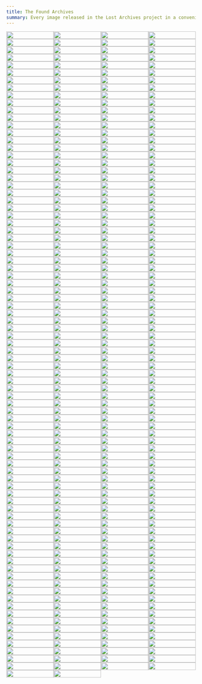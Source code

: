 ```yaml
---
title: The Found Archives
summary: Every image released in the Lost Archives project in a convenient list.
---
```


<style>
.flexer
{
  display: flex;
  flex-direction: row;
  flex-wrap: wrap;
}

.flexer a
{
  flex-basis: 25%;
}

.flexer a img
{
  width: 100%;
  max-width: unset;
  margin: unset;
}

.flexer a
{

  transition: transform 0.2s ease-in-out;
  z-index: 0;
}

.flexer a:hover
{
  transform: scale(1.1);
  z-index: 1;
}
</style>

<div class="flexer">
<a href="https://instagram.com/p/Bwpif1ElJwF/"><img src = "/imgs/insta_images/56905195_328804467780476_155031530092347563_n.jpg"></a>
<a href="https://instagram.com/p/Bwm5z06l42H/"><img src = "/imgs/insta_images/58409198_456790251756776_670031078643189384_n.jpg"></a>
<a href="https://instagram.com/p/BvCnzZTgCsB/"><img src = "/imgs/insta_images/52823206_648053712290998_8621472121135644426_n.jpg"></a>
<a href="https://instagram.com/p/BvAUBfUlwGS/"><img src = "/imgs/insta_images/53541851_373670536789179_7498684184836876343_n.jpg"></a>
<a href="https://instagram.com/p/Bu69t5HlwMM/"><img src = "/imgs/insta_images/54512877_2258022000885925_8791528414592468169_n.jpg"></a>
<a href="https://instagram.com/p/Bu4V8cYFkkn/"><img src = "/imgs/insta_images/52977317_837790109897010_1704736963351047599_n.jpg"></a>
<a href="https://instagram.com/p/Buudf3zFIm2/"><img src = "/imgs/insta_images/52183962_590519481414986_5789382831553490426_n.jpg"></a>
<a href="https://instagram.com/p/BuuZnMFFg04/"><img src = "/imgs/insta_images/52008548_2252039605020784_1819611984790468897_n.jpg"></a>
<a href="https://instagram.com/p/Buo23A9lAg1/"><img src = "/imgs/insta_images/53520610_392466481530108_3074246285394711603_n.jpg"></a>
<a href="https://instagram.com/p/BumgHU7FSfP/"><img src = "/imgs/insta_images/52008554_608994419562653_1408925611483866948_n.jpg"></a>
<a href="https://instagram.com/p/BuetvzUFC5v/"><img src = "/imgs/insta_images/51669839_432072400864805_1023034537450639301_n.jpg"></a>
<a href="https://instagram.com/p/BuetqMmF0wj/"><img src = "/imgs/insta_images/52369424_1117152728491340_4911231748437854204_n.jpg"></a>
<a href="https://instagram.com/p/BuZ3_HEFmlQ/"><img src = "/imgs/insta_images/51953653_558705604607944_4650280110754321715_n.jpg"></a>
<a href="https://instagram.com/p/BuWVBeTFhWI/"><img src = "/imgs/insta_images/52014142_409436449882453_8356869980830804786_n.jpg"></a>
<a href="https://instagram.com/p/BuUZo2vlcPg/"><img src = "/imgs/insta_images/52011638_432855387255107_4281182330056438868_n.jpg"></a>
<a href="https://instagram.com/p/BuMk8xpl5Pc/"><img src = "/imgs/insta_images/51933406_341861129757275_4833489502374798228_n.jpg"></a>
<a href="https://instagram.com/p/BuKDbGZF1gn/"><img src = "/imgs/insta_images/51616868_200643200892227_8635687523095744355_n.jpg"></a>
<a href="https://instagram.com/p/BuHjQYqF-E5/"><img src = "/imgs/insta_images/52020941_176789883283667_8679584943319341006_n.jpg"></a>
<a href="https://instagram.com/p/BuHjH61FMTC/"><img src = "/imgs/insta_images/50952484_346386605963742_5494340560205470983_n.jpg"></a>
<a href="https://instagram.com/p/BuChjw1lMD6/"><img src = "/imgs/insta_images/51169612_247937346117751_8829773038208882963_n.jpg"></a>
<a href="https://instagram.com/p/Bt6f8AnFmGC/"><img src = "/imgs/insta_images/51150025_2069284236516019_7988819079532704819_n.jpg"></a>
<a href="https://instagram.com/p/Bt33hugl05d/"><img src = "/imgs/insta_images/50949779_1397773710370066_2195426094418853493_n.jpg"></a>
<a href="https://instagram.com/p/Bty02mYF-HY/"><img src = "/imgs/insta_images/51122835_292064304791483_3266145612647575345_n.jpg"></a>
<a href="https://instagram.com/p/BtwOjqJH7dP/"><img src = "/imgs/insta_images/50559206_1041928272676833_7181548528314216848_n.jpg"></a>
<a href="https://instagram.com/p/BtoZf29lYlt/"><img src = "/imgs/insta_images/50250889_284774578826462_1155155680623090479_n.jpg"></a>
<a href="https://instagram.com/p/BtjR17hA7FS/"><img src = "/imgs/insta_images/50117165_2212248702351579_6020143229159540479_n.jpg"></a>
<a href="https://instagram.com/p/BtghaRsgBY2/"><img src = "/imgs/insta_images/51165161_140970060257734_4183668887259992839_n.jpg"></a>
<a href="https://instagram.com/p/BteMjB9n410/"><img src = "/imgs/insta_images/50170735_695284370873240_8235718966894582387_n.jpg"></a>
<a href="https://instagram.com/p/BtWXMWZjHrw/"><img src = "/imgs/insta_images/49401276_1244572129013797_4135144684913830991_n.jpg"></a>
<a href="https://instagram.com/p/BtT1w-3AMWn/"><img src = "/imgs/insta_images/50634438_378007673013342_6205314773727179853_n.jpg"></a>
<a href="https://instagram.com/p/BtRLhuwAc6N/"><img src = "/imgs/insta_images/49933404_2286941968255843_8976291319356992861_n.jpg"></a>
<a href="https://instagram.com/p/BtOmESiFJVu/"><img src = "/imgs/insta_images/49907369_370802640415642_3797636859657816002_n.jpg"></a>
<a href="https://instagram.com/p/BtMLWdBHlwh/"><img src = "/imgs/insta_images/49468930_486181941913322_7319996000073815292_n.jpg"></a>
<a href="https://instagram.com/p/BtEP-yvDgDx/"><img src = "/imgs/insta_images/49732057_255994098630308_1879029295904547041_n.jpg"></a>
<a href="https://instagram.com/p/BtBtz1ljK37/"><img src = "/imgs/insta_images/50840172_313441865951385_6994349816176760461_n.jpg"></a>
<a href="https://instagram.com/p/Bs_cNlDjgbB/"><img src = "/imgs/insta_images/49671637_227858444824091_2808999717874118265_n.jpg"></a>
<a href="https://instagram.com/p/Bs8s2I8DTc5/"><img src = "/imgs/insta_images/49401284_383257089144760_4455289512044497920_n.jpg"></a>
<a href="https://instagram.com/p/Bs6FHM1j6zl/"><img src = "/imgs/insta_images/50221224_1979215965508847_6581804625219147886_n.jpg"></a>
<a href="https://instagram.com/p/BsvvsNTgDnN/"><img src = "/imgs/insta_images/49530906_228489498091272_7008972979865299854_n.jpg"></a>
<a href="https://instagram.com/p/BstUdX1HLfo/"><img src = "/imgs/insta_images/49283518_1411195882348088_908866364288034029_n.jpg"></a>
<a href="https://instagram.com/p/Bsqw1asgXbS/"><img src = "/imgs/insta_images/50019351_284631165534843_510264946537395424_n.jpg"></a>
<a href="https://instagram.com/p/BsoKc6Knzuy/"><img src = "/imgs/insta_images/49421998_277962436219762_6225723763188250091_n.jpg"></a>
<a href="https://instagram.com/p/BsgUICzlv4i/"><img src = "/imgs/insta_images/47584208_950366745172330_3716188336980118666_n.jpg"></a>
<a href="https://instagram.com/p/BsdxbxwARCj/"><img src = "/imgs/insta_images/47585561_356507035176346_7976309068458970811_n.jpg"></a>
<a href="https://instagram.com/p/BsbQVC9DL6v/"><img src = "/imgs/insta_images/49324189_188481895441570_1703098006088635057_n.jpg"></a>
<a href="https://instagram.com/p/BsYnt3Hn7M5/"><img src = "/imgs/insta_images/47691297_1284034368410998_9124256244106908378_n.jpg"></a>
<a href="https://instagram.com/p/BsWCagxjbP8/"><img src = "/imgs/insta_images/47692934_2214885565497696_471982063338333330_n.jpg"></a>
<a href="https://instagram.com/p/BsOQaC-j9YG/"><img src = "/imgs/insta_images/47694081_107865380186068_7640603923149822898_n.jpg"></a>
<a href="https://instagram.com/p/BsLd4zrgaza/"><img src = "/imgs/insta_images/49293617_585000801951805_5363553304415215682_n.jpg"></a>
<a href="https://instagram.com/p/BsI_WrRA2Nk/"><img src = "/imgs/insta_images/47694454_127309014964476_8964514566472053080_n.jpg"></a>
<a href="https://instagram.com/p/BsGTsDJASz6/"><img src = "/imgs/insta_images/47692562_303165426990082_4303166331427773383_n.jpg"></a>
<a href="https://instagram.com/p/BsD1w0ygd8g/"><img src = "/imgs/insta_images/47583563_238126753748117_5014228481264437391_n.jpg"></a>
<a href="https://instagram.com/p/Br8i16TjDHL/"><img src = "/imgs/insta_images/47210401_126248755067787_1852855667741703837_n.jpg"></a>
<a href="https://instagram.com/p/Br5bttejUAK/"><img src = "/imgs/insta_images/47582541_2420796881323624_3980598377593782616_n.jpg"></a>
<a href="https://instagram.com/p/Br3LhGzlZnE/"><img src = "/imgs/insta_images/47693351_1066388496873846_7750208164741776567_n.jpg"></a>
<a href="https://instagram.com/p/Br0f24lnYlD/"><img src = "/imgs/insta_images/46142929_2311007292468170_1779100264759434710_n.jpg"></a>
<a href="https://instagram.com/p/BryBXB3njaQ/"><img src = "/imgs/insta_images/49376200_586760118404147_880426308351283388_n.jpg"></a>
<a href="https://instagram.com/p/BrqMGxbD7xV/"><img src = "/imgs/insta_images/47487923_372755650164373_7711125948990762826_n.jpg"></a>
<a href="https://instagram.com/p/Brntm9SAsVm/"><img src = "/imgs/insta_images/46335846_600317697085678_6440923771770662497_n.jpg"></a>
<a href="https://instagram.com/p/BrlJuGAjzlu/"><img src = "/imgs/insta_images/46841424_200147007595671_6668679050160359604_n.jpg"></a>
<a href="https://instagram.com/p/Brif44HHTLF/"><img src = "/imgs/insta_images/47334778_295303994663785_5297336909997838325_n.jpg"></a>
<a href="https://instagram.com/p/BrgC7xvhxuD/"><img src = "/imgs/insta_images/46272967_555592094906641_6321795391732361633_n.jpg"></a>
<a href="https://instagram.com/p/BrYMoHKg0fM/"><img src = "/imgs/insta_images/46094885_118961875803124_186399220174444594_n.jpg"></a>
<a href="https://instagram.com/p/BrVrXoWgnh-/"><img src = "/imgs/insta_images/46596519_261232587906296_5479687335052977523_n.jpg"></a>
<a href="https://instagram.com/p/BrTFnKWB3Fo/"><img src = "/imgs/insta_images/46468439_672599153136907_4689074130284244862_n.jpg"></a>
<a href="https://instagram.com/p/BrQd8RGnPUx/"><img src = "/imgs/insta_images/47414389_466429143885046_5254119414784860643_n.jpg"></a>
<a href="https://instagram.com/p/BrGMCKMA9Oz/"><img src = "/imgs/insta_images/45728779_218932332340974_5963733414220842095_n.jpg"></a>
<a href="https://instagram.com/p/BrDrNXvlMAS/"><img src = "/imgs/insta_images/45309241_2002727076475213_8561896020048781344_n.jpg"></a>
<a href="https://instagram.com/p/BrBH0d8gDh9/"><img src = "/imgs/insta_images/45778734_1793547830767258_7217016106680137116_n.jpg"></a>
<a href="https://instagram.com/p/Bq_PCAoln_C/"><img src = "/imgs/insta_images/46754022_351491025627473_2961380740148294352_n.jpg"></a>
<a href="https://instagram.com/p/Bqz-g8BgFAO/"><img src = "/imgs/insta_images/46352150_498300893995389_7397170501286524345_n.jpg"></a>
<a href="https://instagram.com/p/Bqxu1ekHNbo/"><img src = "/imgs/insta_images/45306017_264923157538660_7378520625978279741_n.jpg"></a>
<a href="https://instagram.com/p/Bqu9VtFDm8-/"><img src = "/imgs/insta_images/45275604_2137330609865310_5854494060268159243_n.jpg"></a>
<a href="https://instagram.com/p/BqsZhVGHBeX/"><img src = "/imgs/insta_images/44746684_546343399166846_3796957448725122578_n.jpg"></a>
<a href="https://instagram.com/p/Bqp4qK2h0Ng/"><img src = "/imgs/insta_images/46378403_284888872026192_4210891163424674673_n.jpg"></a>
<a href="https://instagram.com/p/BqiCVuVgDrC/"><img src = "/imgs/insta_images/44547620_1886965114753560_5511416974238605361_n.jpg"></a>
<a href="https://instagram.com/p/BqfVKWNAFlk/"><img src = "/imgs/insta_images/44260935_327358971377992_5412793539009497946_n.jpg"></a>
<a href="https://instagram.com/p/BqdDK1YhgC1/"><img src = "/imgs/insta_images/45595725_773357426337987_3817853788316078208_n.jpg"></a>
<a href="https://instagram.com/p/BqaQpJfgmwy/"><img src = "/imgs/insta_images/45715094_709559106082781_5372074565290846596_n.jpg"></a>
<a href="https://instagram.com/p/BqX3UZtDpvx/"><img src = "/imgs/insta_images/46540354_269483430578949_4751988783344394414_n.jpg"></a>
<a href="https://instagram.com/p/BqP_XlZgkpk/"><img src = "/imgs/insta_images/44362553_319194332249060_1131895689387666741_n.jpg"></a>
<a href="https://instagram.com/p/BqNjbJFF6fU/"><img src = "/imgs/insta_images/46103262_1176113589224641_4553691579575553914_n.jpg"></a>
<a href="https://instagram.com/p/BqLTI17g0Oz/"><img src = "/imgs/insta_images/44205737_917611878442538_1822017468198949137_n.jpg"></a>
<a href="https://instagram.com/p/BqIm-8GFxQa/"><img src = "/imgs/insta_images/43406426_331960800688109_6221089390857056487_n.jpg"></a>
<a href="https://instagram.com/p/BqFZpj7lbOb/"><img src = "/imgs/insta_images/44348156_760161144328469_684085351411080723_n.jpg"></a>
<a href="https://instagram.com/p/Bp933iJgbPV/"><img src = "/imgs/insta_images/44873923_113424366267344_412886784167767542_n.jpg"></a>
<a href="https://instagram.com/p/Bp7YI8RgrWb/"><img src = "/imgs/insta_images/44660225_282015849104646_2465811480887616916_n.jpg"></a>
<a href="https://instagram.com/p/Bp4veOrgSP0/"><img src = "/imgs/insta_images/44850381_999622583542858_7192941646794545524_n.jpg"></a>
<a href="https://instagram.com/p/Bpz0JAAlA-6/"><img src = "/imgs/insta_images/44211210_429089604288484_3921776085145362767_n.jpg"></a>
<a href="https://instagram.com/p/BpsB2z5gdb-/"><img src = "/imgs/insta_images/43628364_570716230026492_127259223787114374_n.jpg"></a>
<a href="https://instagram.com/p/BpplbJaghIo/"><img src = "/imgs/insta_images/44899810_143093959992469_6720948235115621481_n.jpg"></a>
<a href="https://instagram.com/p/Bpm5GZrgGHq/"><img src = "/imgs/insta_images/43311988_565866377160682_7649280539495603166_n.jpg"></a>
<a href="https://instagram.com/p/BpkOzj0lM2R/"><img src = "/imgs/insta_images/43985478_688145771562448_558564853496485417_n.jpg"></a>
<a href="https://instagram.com/p/Bphq35GlYzD/"><img src = "/imgs/insta_images/44448153_2460198190673837_7677505658031124890_n.jpg"></a>
<a href="https://instagram.com/p/BpZyYKrA7Q9/"><img src = "/imgs/insta_images/44619025_480606312423581_512425402550245491_n.jpg"></a>
<a href="https://instagram.com/p/BpXZFYvl9i0/"><img src = "/imgs/insta_images/44320693_741894122854933_238245534015008854_n.jpg"></a>
<a href="https://instagram.com/p/BpUzK0RlhPb/"><img src = "/imgs/insta_images/43739554_2130360543881905_4308833571318557556_n.jpg"></a>
<a href="https://instagram.com/p/BpSHRzZj_yI/"><img src = "/imgs/insta_images/43817746_1989707244660592_6614160359048247162_n.jpg"></a>
<a href="https://instagram.com/p/BpPjUaDFytv/"><img src = "/imgs/insta_images/43778673_249423965731817_8997085714012138655_n.jpg"></a>
<a href="https://instagram.com/p/BpHz96Hge2g/"><img src = "/imgs/insta_images/43778764_769027603475687_6722330647660899304_n.jpg"></a>
<a href="https://instagram.com/p/BpFcunxBB_E/"><img src = "/imgs/insta_images/43778511_1912537668832607_346953086516104349_n.jpg"></a>
<a href="https://instagram.com/p/BpCisbpFyVY/"><img src = "/imgs/insta_images/43408233_465384890535447_7724235722226959696_n.jpg"></a>
<a href="https://instagram.com/p/BpAIU6HAjtd/"><img src = "/imgs/insta_images/42805435_739448336415678_5703520076898492215_n.jpg"></a>
<a href="https://instagram.com/p/Bo9nASNF-rt/"><img src = "/imgs/insta_images/42773120_258413424757273_1369852230801823878_n.jpg"></a>
<a href="https://instagram.com/p/Bo1zW5HlvKG/"><img src = "/imgs/insta_images/41923849_537774253336513_7836994091227510512_n.jpg"></a>
<a href="https://instagram.com/p/BozUIxEHrDY/"><img src = "/imgs/insta_images/43817881_2149327965389245_970996345144110006_n.jpg"></a>
<a href="https://instagram.com/p/BowwdwDAGms/"><img src = "/imgs/insta_images/42434645_2098773963766212_3274007011856336457_n.jpg"></a>
<a href="https://instagram.com/p/Bouhvdngtrz/"><img src = "/imgs/insta_images/42672342_240661826611647_2134671108875225598_n.jpg"></a>
<a href="https://instagram.com/p/BordvZOnoLh/"><img src = "/imgs/insta_images/43129913_308098816635642_6993822798566092452_n.jpg"></a>
<a href="https://instagram.com/p/Boj0msagUgv/"><img src = "/imgs/insta_images/41518311_171213687079375_3047888382603944433_n.jpg"></a>
<a href="https://instagram.com/p/BohBaNoA2ZU/"><img src = "/imgs/insta_images/42502641_276152189898341_2604167570122001794_n.jpg"></a>
<a href="https://instagram.com/p/BoeeiKEgsDa/"><img src = "/imgs/insta_images/41902040_1726504580811256_7662675483097984631_n.jpg"></a>
<a href="https://instagram.com/p/BocAyaVgNMA/"><img src = "/imgs/insta_images/42536473_103943807219560_7675282853959081783_n.jpg"></a>
<a href="https://instagram.com/p/BoZlezpHWy1/"><img src = "/imgs/insta_images/41747414_254392911945751_5051001255582788031_n.jpg"></a>
<a href="https://instagram.com/p/BoRlG5Mgyew/"><img src = "/imgs/insta_images/42733980_272469393389725_842308335012496358_n.jpg"></a>
<a href="https://instagram.com/p/BoPJTDKjy5Q/"><img src = "/imgs/insta_images/41464245_341590183243835_7611365779417196007_n.jpg"></a>
<a href="https://instagram.com/p/BoPCxN5gajg/"><img src = "/imgs/insta_images/41492368_299346147324006_4487028950456386756_n.jpg"></a>
<a href="https://instagram.com/p/BoMoiRljqQp/"><img src = "/imgs/insta_images/41949759_1807161779352083_8058897516284530748_n.jpg"></a>
<a href="https://instagram.com/p/BoMob6tg328/"><img src = "/imgs/insta_images/41448671_347064306037564_8036429959925300349_n.jpg"></a>
<a href="https://instagram.com/p/BoHeBXBgOT2/"><img src = "/imgs/insta_images/41284434_1455826567894349_7546231270224273585_n.jpg"></a>
<a href="https://instagram.com/p/Bn_3NXoArJp/"><img src = "/imgs/insta_images/41208825_1977917682276569_3492570210897720237_n.jpg"></a>
<a href="https://instagram.com/p/Bn9ZR2Wh3Gp/"><img src = "/imgs/insta_images/41712144_306878403428890_3665959298158187388_n.jpg"></a>
<a href="https://instagram.com/p/Bn6Qi6xjVtA/"><img src = "/imgs/insta_images/41092319_632876447110112_837142238590204824_n.jpg"></a>
<a href="https://instagram.com/p/Bn385cJgHiO/"><img src = "/imgs/insta_images/41938407_287783765200334_605781789314045605_n.jpg"></a>
<a href="https://instagram.com/p/Bn1bVRYBsV7/"><img src = "/imgs/insta_images/41406618_842830229439839_991752889818946365_n.jpg"></a>
<a href="https://instagram.com/p/BntqMW6lfKz/"><img src = "/imgs/insta_images/40412866_266522633971792_9134254411591659726_n.jpg"></a>
<a href="https://instagram.com/p/BnrPjiRn7hz/"><img src = "/imgs/insta_images/40843816_812820695730211_2726132518992241448_n.jpg"></a>
<a href="https://instagram.com/p/BnoipHKnjST/"><img src = "/imgs/insta_images/40538513_2207985942754642_7520881090417694146_n.jpg"></a>
<a href="https://instagram.com/p/Bnl_U0jBN5I/"><img src = "/imgs/insta_images/41040590_877606242626844_4268692803008405739_n.jpg"></a>
<a href="https://instagram.com/p/Bnjgyu6Fj6r/"><img src = "/imgs/insta_images/40417425_2029974533732939_3378714244030747200_n.jpg"></a>
<a href="https://instagram.com/p/BnbozFog9qx/"><img src = "/imgs/insta_images/41214237_1185333354938993_6767591183288189092_n.jpg"></a>
<a href="https://instagram.com/p/BnbeL_hFJSb/"><img src = "/imgs/insta_images/40078352_1676910712418386_1941365440157682454_n.jpg"></a>
<a href="https://instagram.com/p/BnZGdpDgYFV/"><img src = "/imgs/insta_images/40645910_185964895612619_5274326632640042268_n.jpg"></a>
<a href="https://instagram.com/p/BnWnQgZFyNy/"><img src = "/imgs/insta_images/40637961_132061467737334_5730291597368857978_n.jpg"></a>
<a href="https://instagram.com/p/BnUKopkBNNy/"><img src = "/imgs/insta_images/39651453_1201209326683614_2599521641574694912_n.jpg"></a>
<a href="https://instagram.com/p/BnRaei5lPAx/"><img src = "/imgs/insta_images/40485976_240976133282758_4921619577290358784_n.jpg"></a>
<a href="https://instagram.com/p/BnRGS-2F9hO/"><img src = "/imgs/insta_images/40779506_245814716126307_168375903552798720_n.jpg"></a>
<a href="https://instagram.com/p/BnJscUBhCEG/"><img src = "/imgs/insta_images/39959557_294223311365347_1856675771779645440_n.jpg"></a>
<a href="https://instagram.com/p/BnJOMutgsvZ/"><img src = "/imgs/insta_images/39361446_513488425780066_77396723718160384_n.jpg"></a>
<a href="https://instagram.com/p/BnHGnntAjY4/"><img src = "/imgs/insta_images/39865346_2152900714999578_5655245041359126528_n.jpg"></a>
<a href="https://instagram.com/p/BnEpE1MD8Fb/"><img src = "/imgs/insta_images/37528944_646924305704342_2366093759629754368_n.jpg"></a>
<a href="https://instagram.com/p/BnEOFBXATIG/"><img src = "/imgs/insta_images/39132182_286759545385549_6490895271700987904_n.jpg"></a>
<a href="https://instagram.com/p/BnB3ydGFEVA/"><img src = "/imgs/insta_images/40080576_268525833871350_4145744902182928384_n.jpg"></a>
<a href="https://instagram.com/p/Bm_fVCJllfF/"><img src = "/imgs/insta_images/39373945_696931327338833_6353704816446799872_n.jpg"></a>
<a href="https://instagram.com/p/Bm3vTbxnFyA/"><img src = "/imgs/insta_images/39272033_1158080734330968_8629745124902961152_n.jpg"></a>
<a href="https://instagram.com/p/Bm1JOp6nwYL/"><img src = "/imgs/insta_images/39380298_2104258116495773_4743267413896724480_n.jpg"></a>
<a href="https://instagram.com/p/Bm05qA8H5VX/"><img src = "/imgs/insta_images/39137723_536854366753129_7888607531105255424_n.jpg"></a>
<a href="https://instagram.com/p/BmydWLfjhQt/"><img src = "/imgs/insta_images/39172226_2014523075259730_2958566265976782848_n.jpg"></a>
<a href="https://instagram.com/p/BmydQQjF2Te/"><img src = "/imgs/insta_images/38847392_1885267771781434_3276529253314723840_n.jpg"></a>
<a href="https://instagram.com/p/BmteprPlqZK/"><img src = "/imgs/insta_images/38989774_247877869200903_7870181202282414080_n.jpg"></a>
<a href="https://instagram.com/p/Bml4iA8Fk37/"><img src = "/imgs/insta_images/38483527_537217283364789_2629255343682617344_n.jpg"></a>
<a href="https://instagram.com/p/BmjPyjtHvrw/"><img src = "/imgs/insta_images/39095573_607465196316623_6396839623972093952_n.jpg"></a>
<a href="https://instagram.com/p/BmgbHVuF-yJ/"><img src = "/imgs/insta_images/38485739_2106622576274076_9058585604974968832_n.jpg"></a>
<a href="https://instagram.com/p/BmdzmBtAium/"><img src = "/imgs/insta_images/37964391_641528826246281_6865043706945208320_n.jpg"></a>
<a href="https://instagram.com/p/BmbMma_F5n8/"><img src = "/imgs/insta_images/38436450_1874016349358785_8800469714141708288_n.jpg"></a>
<a href="https://instagram.com/p/BmS_i9cFdzQ/"><img src = "/imgs/insta_images/37892295_299030094191854_8059228044696485888_n.jpg"></a>
<a href="https://instagram.com/p/BmQ_96IDscq/"><img src = "/imgs/insta_images/38019738_275200759742151_4645901085116989440_n.jpg"></a>
<a href="https://instagram.com/p/BmQRVtxgd3A/"><img src = "/imgs/insta_images/37915523_315197845703624_3503915971700064256_n.jpg"></a>
<a href="https://instagram.com/p/BmOKVgdgWD5/"><img src = "/imgs/insta_images/37859626_461305004375449_3104174616612962304_n.jpg"></a>
<a href="https://instagram.com/p/BmLwz0MFyHE/"><img src = "/imgs/insta_images/38431273_424224691402269_7337986989976715264_n.jpg"></a>
<a href="https://instagram.com/p/BmIxZbNjJAI/"><img src = "/imgs/insta_images/38096908_245828079380683_6210450206673076224_n.jpg"></a>
<a href="https://instagram.com/p/Bl_JvWRgHXE/"><img src = "/imgs/insta_images/38175283_237708290206390_7974061579110973440_n.jpg"></a>
<a href="https://instagram.com/p/Bl8fy66gakH/"><img src = "/imgs/insta_images/38197996_265626340895975_7157743791137357824_n.jpg"></a>
<a href="https://instagram.com/p/Bl6GdHEAaU-/"><img src = "/imgs/insta_images/37603366_279059446192447_6352763651673292800_n.jpg"></a>
<a href="https://instagram.com/p/Bl3RE5MHFqB/"><img src = "/imgs/insta_images/37527261_310031946400343_3090619266035089408_n.jpg"></a>
<a href="https://instagram.com/p/Blvv3NQgpKg/"><img src = "/imgs/insta_images/37169582_170235317070074_3245537984782532608_n.jpg"></a>
<a href="https://instagram.com/p/BlvM7D3g27F/"><img src = "/imgs/insta_images/36904161_266871080788469_6760287856867934208_n.jpg"></a>
<a href="https://instagram.com/p/BltR-RjH-Sa/"><img src = "/imgs/insta_images/37332669_224957881679673_158821160392327168_n.jpg"></a>
<a href="https://instagram.com/p/BlsvJUwAVA9/"><img src = "/imgs/insta_images/36999443_433660710466534_2037379296623853568_n.jpg"></a>
<a href="https://instagram.com/p/BlqmT_pD3Th/"><img src = "/imgs/insta_images/36974193_1835893949864618_5501007835137310720_n.jpg"></a>
<a href="https://instagram.com/p/BlqESpMAC-C/"><img src = "/imgs/insta_images/34448500_295339421210991_59621808290136064_n.jpg"></a>
<a href="https://instagram.com/p/BloDLHHFbXh/"><img src = "/imgs/insta_images/37013407_1112060595616462_6280469211663826944_n.jpg"></a>
<a href="https://instagram.com/p/BlnhBZNFHRc/"><img src = "/imgs/insta_images/37207561_512752715825795_5998526431410257920_n.jpg"></a>
<a href="https://instagram.com/p/Bllgp_cj7m4/"><img src = "/imgs/insta_images/37221427_2179624168922976_4206521210567131136_n.jpg"></a>
<a href="https://instagram.com/p/BllK7_VgwSg/"><img src = "/imgs/insta_images/36991285_821035768284261_3732241015885529088_n.jpg"></a>
<a href="https://instagram.com/p/Bldr3ZBAGc8/"><img src = "/imgs/insta_images/37394167_418088962013050_4747537612116328448_n.jpg"></a>
<a href="https://instagram.com/p/Blb1kuZFUtp/"><img src = "/imgs/insta_images/37098865_1873454232954482_1885062091107205120_n.jpg"></a>
<a href="https://instagram.com/p/BlYrlzRg6Ak/"><img src = "/imgs/insta_images/36993479_265441104232226_2417206090950246400_n.jpg"></a>
<a href="https://instagram.com/p/BlWGySjgt2C/"><img src = "/imgs/insta_images/37057918_2238896189465841_7618736207408660480_n.jpg"></a>
<a href="https://instagram.com/p/BlTiAnOBZlQ/"><img src = "/imgs/insta_images/36955634_909947225873534_6716711320546181120_n.jpg"></a>
<a href="https://instagram.com/p/BlS5KW_FhuF/"><img src = "/imgs/insta_images/37107296_205970753440670_1768189786100596736_n.jpg"></a>
<a href="https://instagram.com/p/BlLyuLeFweX/"><img src = "/imgs/insta_images/36550535_225191964770378_8642035762230984704_n.jpg"></a>
<a href="https://instagram.com/p/BlJH72ZhfMT/"><img src = "/imgs/insta_images/36484711_355128278351675_8402805164720783360_n.jpg"></a>
<a href="https://instagram.com/p/BlGjLfdBW9G/"><img src = "/imgs/insta_images/36135974_204740123564138_7083443017285107712_n.jpg"></a>
<a href="https://instagram.com/p/BlF3QCElRl-/"><img src = "/imgs/insta_images/36891131_1792809364088606_4473553487866626048_n.jpg"></a>
<a href="https://instagram.com/p/BlD-Xc7H-la/"><img src = "/imgs/insta_images/36599428_237857363482504_7685815410364514304_n.jpg"></a>
<a href="https://instagram.com/p/BlBgbMDAGbL/"><img src = "/imgs/insta_images/36160738_235313340529049_8427569821595467776_n.jpg"></a>
<a href="https://instagram.com/p/Bk5eKZNgF-k/"><img src = "/imgs/insta_images/36085778_1736148173143020_2554781031676772352_n.jpg"></a>
<a href="https://instagram.com/p/Bk262leH3Xj/"><img src = "/imgs/insta_images/35617110_1032380780219961_5208564650119004160_n.jpg"></a>
<a href="https://instagram.com/p/Bk0RLZzg-c4/"><img src = "/imgs/insta_images/34503979_197159417800949_3290565202143084544_n.jpg"></a>
<a href="https://instagram.com/p/Bkxi1dVFCux/"><img src = "/imgs/insta_images/36148770_278916196003105_4330156250818936832_n.jpg"></a>
<a href="https://instagram.com/p/BkvMUeXjVfy/"><img src = "/imgs/insta_images/35617138_394088904415479_3581861652368195584_n.jpg"></a>
<a href="https://instagram.com/p/BknhAtbndve/"><img src = "/imgs/insta_images/35001135_209222909799905_4714687047946731520_n.jpg"></a>
<a href="https://instagram.com/p/BkkyHhTgQN9/"><img src = "/imgs/insta_images/35335137_959555397552337_1855141661001121792_n.jpg"></a>
<a href="https://instagram.com/p/Bki3sj5FtX9/"><img src = "/imgs/insta_images/35364269_226198104774168_4120130236920627200_n.jpg"></a>
<a href="https://instagram.com/p/BkftIo_Hf_w/"><img src = "/imgs/insta_images/34921391_278009542744577_3273048152256544768_n.jpg"></a>
<a href="https://instagram.com/p/BkdDVdYjNCz/"><img src = "/imgs/insta_images/35531934_2166558853589428_647311645214769152_n.jpg"></a>
<a href="https://instagram.com/p/BkVX6KWAiJr/"><img src = "/imgs/insta_images/35461500_1671700996218507_446084112340484096_n.jpg"></a>
<a href="https://instagram.com/p/BkS5W9QlFfn/"><img src = "/imgs/insta_images/34687450_1968115789887929_1946603449130942464_n.jpg"></a>
<a href="https://instagram.com/p/BkQRa5RgACu/"><img src = "/imgs/insta_images/34399237_1659292070859652_4893023049378430976_n.jpg"></a>
<a href="https://instagram.com/p/BkNpmtZDZzM/"><img src = "/imgs/insta_images/35544780_152260935638394_6831679700910211072_n.jpg"></a>
<a href="https://instagram.com/p/BkLF64slD52/"><img src = "/imgs/insta_images/35383291_184911968837317_4535811362399453184_n.jpg"></a>
<a href="https://instagram.com/p/BkDicThBavh/"><img src = "/imgs/insta_images/34266270_212153319412735_7708797355163648000_n.jpg"></a>
<a href="https://instagram.com/p/Bj-YSDmgfYt/"><img src = "/imgs/insta_images/35000470_209374396343820_181478762146168832_n.jpg"></a>
<a href="https://instagram.com/p/Bj7lwZAnX6X/"><img src = "/imgs/insta_images/34106356_213216439490042_5396967565266255872_n.jpg"></a>
<a href="https://instagram.com/p/Bj4xCtsAWLU/"><img src = "/imgs/insta_images/33941060_1087473978072867_3394790181377671168_n.jpg"></a>
<a href="https://instagram.com/p/BjxCnSVDlxf/"><img src = "/imgs/insta_images/33698674_2041370112849573_8778414734954201088_n.jpg"></a>
<a href="https://instagram.com/p/Bju6B0Mlp8R/"><img src = "/imgs/insta_images/34327715_1693348730731489_6476467523070984192_n.jpg"></a>
<a href="https://instagram.com/p/Bjscf2tgVWa/"><img src = "/imgs/insta_images/33480984_478470995906134_2067627110612074496_n.jpg"></a>
<a href="https://instagram.com/p/BjpT7EIgqlv/"><img src = "/imgs/insta_images/32503885_246886372723190_7323598093620871168_n.jpg"></a>
<a href="https://instagram.com/p/BjnOYQgHcFq/"><img src = "/imgs/insta_images/34329674_194894964664670_1442308738789670912_n.jpg"></a>
<a href="https://instagram.com/p/BjfJy3TjWFE/"><img src = "/imgs/insta_images/33179709_1809288776046383_1777406111607947264_n.jpg"></a>
<a href="https://instagram.com/p/Bjcn43ZjBNn/"><img src = "/imgs/insta_images/32824395_409171649558660_5383555202739601408_n.jpg"></a>
<a href="https://instagram.com/p/BjaUNI4FLIc/"><img src = "/imgs/insta_images/33145354_756849791152206_737112655390572544_n.jpg"></a>
<a href="https://instagram.com/p/BjXqsDHAOZh/"><img src = "/imgs/insta_images/31880348_174700590035948_2369531653316935680_n.jpg"></a>
<a href="https://instagram.com/p/BjUjHrLH-hL/"><img src = "/imgs/insta_images/32506840_566221503763698_4233079866691420160_n.jpg"></a>
<a href="https://instagram.com/p/BjNWUGpnoc6/"><img src = "/imgs/insta_images/33346201_135254707338428_6105959094084960256_n.jpg"></a>
<a href="https://instagram.com/p/BjKpovigIHI/"><img src = "/imgs/insta_images/33250828_956249304548057_7273571534327775232_n.jpg"></a>
<a href="https://instagram.com/p/BjH_KCMgre0/"><img src = "/imgs/insta_images/33060930_207748136682447_889987863058317312_n.jpg"></a>
<a href="https://instagram.com/p/BjFgoSYgrt9/"><img src = "/imgs/insta_images/32121787_180600955974973_9020499033289916416_n.jpg"></a>
<a href="https://instagram.com/p/BjC7phln88X/"><img src = "/imgs/insta_images/31970471_2041854042523882_657112154993852416_n.jpg"></a>
<a href="https://instagram.com/p/Bi6-cOFglr_/"><img src = "/imgs/insta_images/32135482_285760935297540_6340474032252518400_n.jpg"></a>
<a href="https://instagram.com/p/Bi4ZowEgOGV/"><img src = "/imgs/insta_images/31522373_2079990005406698_749310392575983616_n.jpg"></a>
<a href="https://instagram.com/p/Bi19Y6gFnp_/"><img src = "/imgs/insta_images/31905448_599633670422939_3310433256997912576_n.jpg"></a>
<a href="https://instagram.com/p/Bi16acbl37F/"><img src = "/imgs/insta_images/32121675_343462842844092_7320767684403003392_n.jpg"></a>
<a href="https://instagram.com/p/BiziGR9FFev/"><img src = "/imgs/insta_images/32026320_1761248537245411_8495614374285672448_n.jpg"></a>
<a href="https://instagram.com/p/Biw9Fn9AUsk/"><img src = "/imgs/insta_images/31449101_2064087243874310_3203105726532681728_n.jpg"></a>
<a href="https://instagram.com/p/Bio-srLgFsJ/"><img src = "/imgs/insta_images/31954364_1862926660413736_3706219595745460224_n.jpg"></a>
<a href="https://instagram.com/p/Bimn0rAgLXx/"><img src = "/imgs/insta_images/31042994_2548554355370548_3625352671596118016_n.jpg"></a>
<a href="https://instagram.com/p/BikG9WmFjdi/"><img src = "/imgs/insta_images/31198502_377416686092615_4729059984204103680_n.jpg"></a>
<a href="https://instagram.com/p/BihLxXogGJO/"><img src = "/imgs/insta_images/31997237_628583684178566_4411624895591481344_n.jpg"></a>
<a href="https://instagram.com/p/BiebcC2gKzT/"><img src = "/imgs/insta_images/31086523_231959017358770_17133848609423360_n.jpg"></a>
<a href="https://instagram.com/p/BiXCyExAgUN/"><img src = "/imgs/insta_images/31108399_440208606392766_206660219827126272_n.jpg"></a>
<a href="https://instagram.com/p/BiVEIJ0BfKs/"><img src = "/imgs/insta_images/31163067_165171144166681_378731354327613440_n.jpg"></a>
<a href="https://instagram.com/p/BiSK4fVFY_D/"><img src = "/imgs/insta_images/30856506_623405584679622_7139369848030625792_n.jpg"></a>
<a href="https://instagram.com/p/BiPiu5BgJXM/"><img src = "/imgs/insta_images/30953932_193578331285699_5798150895493447680_n.jpg"></a>
<a href="https://instagram.com/p/BiM_QiNAp3z/"><img src = "/imgs/insta_images/30855332_184188538898343_7889007731862929408_n.jpg"></a>
<a href="https://instagram.com/p/BiFFqL7gYU1/"><img src = "/imgs/insta_images/31270318_1987288364920990_5413752799970197504_n.jpg"></a>
<a href="https://instagram.com/p/BiCpmUTgmxd/"><img src = "/imgs/insta_images/30593265_205778866895431_4542288954765869056_n.jpg"></a>
<a href="https://instagram.com/p/Bh_7rrTgkei/"><img src = "/imgs/insta_images/30604649_970460139780963_3601752363175510016_n.jpg"></a>
<a href="https://instagram.com/p/Bh9Gdlogz0_/"><img src = "/imgs/insta_images/30601697_2021817488060397_855192460387680256_n.jpg"></a>
<a href="https://instagram.com/p/Bh7AKVsgP9W/"><img src = "/imgs/insta_images/31104278_474772496276569_282041865149087744_n.jpg"></a>
<a href="https://instagram.com/p/BhzJjrKn6uD/"><img src = "/imgs/insta_images/30856509_820073518117491_347403802741047296_n.jpg"></a>
<a href="https://instagram.com/p/BhxGKxIAA-g/"><img src = "/imgs/insta_images/30086695_708095842698752_2468471980236472320_n.jpg"></a>
<a href="https://instagram.com/p/BhtuPzZl1ly/"><img src = "/imgs/insta_images/30602022_181103129204105_5191674583853301760_n.jpg"></a>
<a href="https://instagram.com/p/BhrTKVxlJiK/"><img src = "/imgs/insta_images/30590821_1881236178561410_8688747397045551104_n.jpg"></a>
<a href="https://instagram.com/p/Bho_Nm9AfSN/"><img src = "/imgs/insta_images/30604743_1790906124307137_5849064146489835520_n.jpg"></a>
<a href="https://instagram.com/p/BhhHuTOh6zB/"><img src = "/imgs/insta_images/30078619_1700108273382004_781475952411541504_n.jpg"></a>
<a href="https://instagram.com/p/BhehdpcAd2y/"><img src = "/imgs/insta_images/30591765_315264582335189_3038612198537560064_n.jpg"></a>
<a href="https://instagram.com/p/BhcFv-jg2hD/"><img src = "/imgs/insta_images/29739276_947745072070610_8694845322892935168_n.jpg"></a>
<a href="https://instagram.com/p/BhZhMMlgh7j/"><img src = "/imgs/insta_images/30078474_1776066545777989_171860096987430912_n.jpg"></a>
<a href="https://instagram.com/p/BhWtuCfg05K/"><img src = "/imgs/insta_images/30086327_185603405495709_2108946182058278912_n.jpg"></a>
<a href="https://instagram.com/p/BhPXztvgeci/"><img src = "/imgs/insta_images/29417730_345222715885300_739504969354313728_n.jpg"></a>
<a href="https://instagram.com/p/BhMrdUDjGx-/"><img src = "/imgs/insta_images/29737381_2099129943640623_4696954124413960192_n.jpg"></a>
<a href="https://instagram.com/p/BhKG_sLB2Tb/"><img src = "/imgs/insta_images/29717577_359535744530887_8694261924600217600_n.jpg"></a>
<a href="https://instagram.com/p/BhId8d3A-eF/"><img src = "/imgs/insta_images/29404243_394581611016351_4228860658323554304_n.jpg"></a>
<a href="https://instagram.com/p/BhHajIojNx8/"><img src = "/imgs/insta_images/29737850_2013634438896695_4734819518168170496_n.jpg"></a>
<a href="https://instagram.com/p/BhFyjS-gtIW/"><img src = "/imgs/insta_images/29715628_1607698736005043_8583459280261218304_n.jpg"></a>
<a href="https://instagram.com/p/Bg92EiKgwmX/"><img src = "/imgs/insta_images/29715285_178764869430352_7717352672319242240_n.jpg"></a>
<a href="https://instagram.com/p/Bg6-r3pjYp_/"><img src = "/imgs/insta_images/29402591_2052987981626571_4920293166835302400_n.jpg"></a>
<a href="https://instagram.com/p/Bg4y5fVjjyb/"><img src = "/imgs/insta_images/29403615_164652640904257_9184909114365444096_n.jpg"></a>
<a href="https://instagram.com/p/Bg4u-H7g7Cs/"><img src = "/imgs/insta_images/29417432_408607322899604_6739960197562761216_n.jpg"></a>
<a href="https://instagram.com/p/Bg1kijRgHdt/"><img src = "/imgs/insta_images/29095195_170457500276857_1747830614620372992_n.jpg"></a>
<a href="https://instagram.com/p/Bgz4syvAebW/"><img src = "/imgs/insta_images/29093942_2065787873702534_94700017377345536_n.jpg"></a>
<a href="https://instagram.com/p/BgrNIytBQY0/"><img src = "/imgs/insta_images/28765496_1464584340337674_4108858481799331840_n.jpg"></a>
<a href="https://instagram.com/p/BgmRkIuAsWL/"><img src = "/imgs/insta_images/28763653_176085483200684_4520656819403620352_n.jpg"></a>
<a href="https://instagram.com/p/Bgh5MV5lgMF/"><img src = "/imgs/insta_images/28765645_150026222490363_7886584189191979008_n.jpg"></a>
<a href="https://instagram.com/p/BgZsIXtgjjY/"><img src = "/imgs/insta_images/28751414_596516820691959_4684719489164509184_n.jpg"></a>
<a href="https://instagram.com/p/BgW9divnLfu/"><img src = "/imgs/insta_images/28436256_241375639740194_3619138446624292864_n.jpg"></a>
<a href="https://instagram.com/p/BgUDBH3hrXk/"><img src = "/imgs/insta_images/28753511_252340825307469_2276370222074036224_n.jpg"></a>
<a href="https://instagram.com/p/BgRhMrQBRxo/"><img src = "/imgs/insta_images/28751532_409196666173253_7504696557887815680_n.jpg"></a>
<a href="https://instagram.com/p/BgO82vGH7ga/"><img src = "/imgs/insta_images/28433787_2034672866550181_8997745181318971392_n.jpg"></a>
<a href="https://instagram.com/p/BgHQEPGl22l/"><img src = "/imgs/insta_images/28765957_620196328311869_7368666847610142720_n.jpg"></a>
<a href="https://instagram.com/p/BgEsxDHg_9i/"><img src = "/imgs/insta_images/28435462_996548763830185_348474078526439424_n.jpg"></a>
<a href="https://instagram.com/p/BgCBcSOBC-V/"><img src = "/imgs/insta_images/28428623_203158173601443_6688167736696111104_n.jpg"></a>
<a href="https://instagram.com/p/Bf_HvK0H-Yu/"><img src = "/imgs/insta_images/28764497_812253465642991_3332391749745115136_n.jpg"></a>
<a href="https://instagram.com/p/Bf8zQmAgXDn/"><img src = "/imgs/insta_images/28159114_151995368816748_58178128048029696_n.jpg"></a>
<a href="https://instagram.com/p/Bf1FTcdBVy0/"><img src = "/imgs/insta_images/28152956_1409695425824313_6159302209944158208_n.jpg"></a>
<a href="https://instagram.com/p/BfywHRBAQ12/"><img src = "/imgs/insta_images/28155430_134563984033223_2827344015672737792_n.jpg"></a>
<a href="https://instagram.com/p/Bfv3PzoFHx-/"><img src = "/imgs/insta_images/28428356_1289278697882241_2547511902607507456_n.jpg"></a>
<a href="https://instagram.com/p/Bftcuwwl3JT/"><img src = "/imgs/insta_images/28432798_1620821264631549_6355591939177316352_n.jpg"></a>
<a href="https://instagram.com/p/Bfq7nvwheUy/"><img src = "/imgs/insta_images/28151224_151944415478929_2419536978291720192_n.jpg"></a>
<a href="https://instagram.com/p/Bfjkx_fgI2h/"><img src = "/imgs/insta_images/28158399_166827577287494_6381152500736589824_n.jpg"></a>
<a href="https://instagram.com/p/BfhBMt8g3i7/"><img src = "/imgs/insta_images/28153116_270620986806990_3839498972175532032_n.jpg"></a>
<a href="https://instagram.com/p/BfeQNaZhTv1/"><img src = "/imgs/insta_images/27893624_1487141844741149_6429344013777633280_n.jpg"></a>
<a href="https://instagram.com/p/Bfbl7DKAnrg/"><img src = "/imgs/insta_images/27879416_309078169616015_1401606227078676480_n.jpg"></a>
<a href="https://instagram.com/p/BfY1gVYn25n/"><img src = "/imgs/insta_images/27878376_1114199615384152_3861209117028777984_n.jpg"></a>
<a href="https://instagram.com/p/BfQ_H7ChCHV/"><img src = "/imgs/insta_images/27891081_2115374618744224_7105095858684690432_n.jpg"></a>
<a href="https://instagram.com/p/BfOiTN6gQkQ/"><img src = "/imgs/insta_images/27580507_184432338984829_7267447993295437824_n.jpg"></a>
<a href="https://instagram.com/p/BfMeHFRAs3f/"><img src = "/imgs/insta_images/27579176_223971221511101_618997305244123136_n.jpg"></a>
<a href="https://instagram.com/p/BfJcHxHFwKQ/"><img src = "/imgs/insta_images/27582244_2088732118013518_2477344545151385600_n.jpg"></a>
<a href="https://instagram.com/p/BfGtdm4gs_H/"><img src = "/imgs/insta_images/27878567_205235406885891_8253829018558660608_n.jpg"></a>
<a href="https://instagram.com/p/Be-_CBAj2Op/"><img src = "/imgs/insta_images/26872788_220268065208296_7820423946028711936_n.jpg"></a>
<a href="https://instagram.com/p/Be8e8BzhvTP/"><img src = "/imgs/insta_images/26872875_335237360321741_785400946929696768_n.jpg"></a>
<a href="https://instagram.com/p/Be6BfP0BebC/"><img src = "/imgs/insta_images/27580709_1616565848429246_1278417768936374272_n.jpg"></a>
<a href="https://instagram.com/p/Be2_moXDG1T/"><img src = "/imgs/insta_images/26866835_194393267822899_6112384605677944832_n.jpg"></a>
<a href="https://instagram.com/p/Be0tKmnggUG/"><img src = "/imgs/insta_images/26866722_166237660675662_8611307500316131328_n.jpg"></a>
<a href="https://instagram.com/p/Bes4rhZA5uM/"><img src = "/imgs/insta_images/26864855_218736355362814_8535259817235709952_n.jpg"></a>
<a href="https://instagram.com/p/BeqRaa3Ae_s/"><img src = "/imgs/insta_images/26866571_195471921038864_6802302914879553536_n.jpg"></a>
<a href="https://instagram.com/p/Beno6N4D5Yu/"><img src = "/imgs/insta_images/26871601_199688097279330_5336629115912978432_n.jpg"></a>
<a href="https://instagram.com/p/BelKoSQnIn0/"><img src = "/imgs/insta_images/26869066_143213279704003_9112241866899718144_n.jpg"></a>
<a href="https://instagram.com/p/BeihhefH3_Z/"><img src = "/imgs/insta_images/26867929_2070614866556596_4267135628749045760_n.jpg"></a>
<a href="https://instagram.com/p/Bea1v3GD6DE/"><img src = "/imgs/insta_images/26367797_1966608340322368_3641754606238695424_n.jpg"></a>
<a href="https://instagram.com/p/BeYTbYfD1K2/"><img src = "/imgs/insta_images/26154268_107184640096721_277515034043613184_n.jpg"></a>
<a href="https://instagram.com/p/BeVvPIEjeMb/"><img src = "/imgs/insta_images/26308462_419361765151144_5026045372015837184_n.jpg"></a>
<a href="https://instagram.com/p/BeTD8aDjxd0/"><img src = "/imgs/insta_images/26863375_186608138593018_5925755567858515968_n.jpg"></a>
<a href="https://instagram.com/p/BeQfzwBjs2h/"><img src = "/imgs/insta_images/26387433_177442586344711_7252286041481019392_n.jpg"></a>
<a href="https://instagram.com/p/BeI_W1WDYH0/"><img src = "/imgs/insta_images/26276173_1154952561273931_4401998722829910016_n.jpg"></a>
<a href="https://instagram.com/p/BeGdfVCjfFw/"><img src = "/imgs/insta_images/26300337_143050223045785_4796132272262610944_n.jpg"></a>
<a href="https://instagram.com/p/BeD59uNDRwo/"><img src = "/imgs/insta_images/26073204_2053666104869445_5595065252392730624_n.jpg"></a>
<a href="https://instagram.com/p/BeBN8psDe13/"><img src = "/imgs/insta_images/26274692_943861509109866_7757805637840404480_n.jpg"></a>
<a href="https://instagram.com/p/Bd-1lQij6gg/"><img src = "/imgs/insta_images/26157159_1593815367402312_1417892339338182656_n.jpg"></a>
<a href="https://instagram.com/p/Bd26BgaDaMa/"><img src = "/imgs/insta_images/25038844_386874308402637_6550139633970184192_n.jpg"></a>
<a href="https://instagram.com/p/Bd0YjAmDWLd/"><img src = "/imgs/insta_images/26155374_144534476253763_8753126706249728000_n.jpg"></a>
<a href="https://instagram.com/p/Bdx5UuNjK47/"><img src = "/imgs/insta_images/26266601_1683289758442579_6633301715628064768_n.jpg"></a>
<a href="https://instagram.com/p/BdvPMHdjk92/"><img src = "/imgs/insta_images/26066279_1252409948236564_6293755254907338752_n.jpg"></a>
<a href="https://instagram.com/p/BdsjRvOjhTh/"><img src = "/imgs/insta_images/26152418_215312269036996_2512347377562550272_n.jpg"></a>
<a href="https://instagram.com/p/Bdk9A1XjFOq/"><img src = "/imgs/insta_images/26180686_969172556567419_6186740947817070592_n.jpg"></a>
<a href="https://instagram.com/p/BdiWAg0jTI3/"><img src = "/imgs/insta_images/26072281_781031688770952_6146964615738687488_n.jpg"></a>
<a href="https://instagram.com/p/Bdfq2eJjv33/"><img src = "/imgs/insta_images/25038692_1890056054639504_7032671178086940672_n.jpg"></a>
<a href="https://instagram.com/p/Bdc3KBTj7wm/"><img src = "/imgs/insta_images/26228966_1714659895245791_7169851389844127744_n.jpg"></a>
<a href="https://instagram.com/p/Bdaf2-FjVvs/"><img src = "/imgs/insta_images/25016361_1750816931608082_1574385550146666496_n.jpg"></a>
<a href="https://instagram.com/p/BdSsOtIjdYg/"><img src = "/imgs/insta_images/25039505_177833689630553_8901354127943008256_n.jpg"></a>
<a href="https://instagram.com/p/BdQLLzfjpI1/"><img src = "/imgs/insta_images/26072739_1634570263266927_4162503911816560640_n.jpg"></a>
<a href="https://instagram.com/p/BdNnqlmDk2t/"><img src = "/imgs/insta_images/26187273_884473551720979_5086773572471357440_n.jpg"></a>
<a href="https://instagram.com/p/BdK_QogDON1/"><img src = "/imgs/insta_images/25022456_396244557481544_1652702406183485440_n.jpg"></a>
<a href="https://instagram.com/p/BdIBmeWDkvR/"><img src = "/imgs/insta_images/25025468_557938351211357_9019359264933675008_n.jpg"></a>
<a href="https://instagram.com/p/BdAdF6ZDNMP/"><img src = "/imgs/insta_images/25039310_2083348925218188_1150656776941600768_n.jpg"></a>
<a href="https://instagram.com/p/Bc-al_ADlgQ/"><img src = "/imgs/insta_images/25010247_266253997237429_6292136971359748096_n.jpg"></a>
<a href="https://instagram.com/p/Bc7n2gJjc0D/"><img src = "/imgs/insta_images/25017726_508454016194729_1715158252938854400_n.jpg"></a>
<a href="https://instagram.com/p/Bc5GVB4jjCW/"><img src = "/imgs/insta_images/25008827_1743269299311986_7793292444346351616_n.jpg"></a>
<a href="https://instagram.com/p/Bc18mm3jlHr/"><img src = "/imgs/insta_images/25007197_499408550452337_2407524856707940352_n.jpg"></a>
<a href="https://instagram.com/p/BcuUXGUDYz7/"><img src = "/imgs/insta_images/25022422_472243246504002_8271305566903599104_n.jpg"></a>
<a href="https://instagram.com/p/BcsNj2PjYH6/"><img src = "/imgs/insta_images/25006940_539533229735512_4049058750193991680_n.jpg"></a>
<a href="https://instagram.com/p/BcptYqqjMs5/"><img src = "/imgs/insta_images/24845318_156377288316814_5776957903357345792_n.jpg"></a>
<a href="https://instagram.com/p/BcnBpm0DBPf/"><img src = "/imgs/insta_images/25018294_156744591628939_8914736640446955520_n.jpg"></a>
<a href="https://instagram.com/p/BckbYBoDf8M/"><img src = "/imgs/insta_images/25012933_161302134621346_1127934067778519040_n.jpg"></a>
<a href="https://instagram.com/p/BccpK2UD-8k/"><img src = "/imgs/insta_images/24332259_385939605192893_4036502791261257728_n.jpg"></a>
<a href="https://instagram.com/p/BcZxqEqjS8V/"><img src = "/imgs/insta_images/25008588_321309955015589_5813572538210451456_n.jpg"></a>
<a href="https://instagram.com/p/BcX1SbajWQU/"><img src = "/imgs/insta_images/24332525_1999781116947609_60028558872936448_n.jpg"></a>
<a href="https://instagram.com/p/BcUkybpDFCx/"><img src = "/imgs/insta_images/24327657_2001320663437308_5553993841645715456_n.jpg"></a>
<a href="https://instagram.com/p/BcSfHtZDUac/"><img src = "/imgs/insta_images/24838657_549397782063070_4220420192888422400_n.jpg"></a>
</div>
